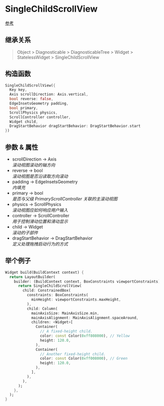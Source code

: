 # SingleChildScrollView

[参考](https://api.flutter.dev/flutter/widgets/SingleChildScrollView-class.html)

## 继承关系

> Object > Diagnosticable > DiagnosticableTree > Widget > StatelessWidget > SingleChildScrollView

## 构造函数

```dart
SingleChildScrollView({
  Key key,
  Axis scrollDirection: Axis.vertical,
  bool reverse: false,
  EdgeInsetsGeometry padding,
  bool primary,
  ScrollPhysics physics,
  ScrollController controller,
  Widget child,
  DragStartBehavior dragStartBehavior: DragStartBehavior.start
})
```

## 参数 & 属性

- scrollDirection → Axis  
  *滚动视图滚动的轴方向*
- reverse → bool  
  *滚动视图是否沿读取方向滚动*
- padding → EdgeInsetsGeometry  
  *内填充*
- primary → bool  
  *是否与父级 PrimaryScrollController 关联的主滚动视图*
- physics → ScrollPhysics  
  *滚动视图应如何响应用户输入*
- controller → ScrollController  
  *用于控制滑动位置和滑动显示*
- child → Widget  
  *滚动的子部件*
- dragStartBehavior → DragStartBehavior  
  *定义处理拖拽启动行为的方式*

## 举个例子

```dart
Widget build(BuildContext context) {
  return LayoutBuilder(
    builder: (BuildContext context, BoxConstraints viewportConstraints) {
      return SingleChildScrollView(
        child: ConstrainedBox(
          constraints: BoxConstraints(
            minHeight: viewportConstraints.maxHeight,
          ),
          child: Column(
            mainAxisSize: MainAxisSize.min,
            mainAxisAlignment: MainAxisAlignment.spaceAround,
            children: <Widget>[
              Container(
                // A fixed-height child.
                color: const Color(0xff808000), // Yellow
                height: 120.0,
              ),
              Container(
                // Another fixed-height child.
                color: const Color(0xff008000), // Green
                height: 120.0,
              ),
            ],
          ),
        ),
      );
    },
  );
}
```
